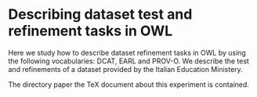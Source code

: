 # Describing dataset test and refinement tasks in OWL
Here we study how to describe dataset refinement tasks in OWL by using the following vocabularies: DCAT, EARL and PROV-O. 
We describe the test and refinements of a dataset provided by the Italian Education Ministery. 

The directory paper the TeX document about this experiment is contained.